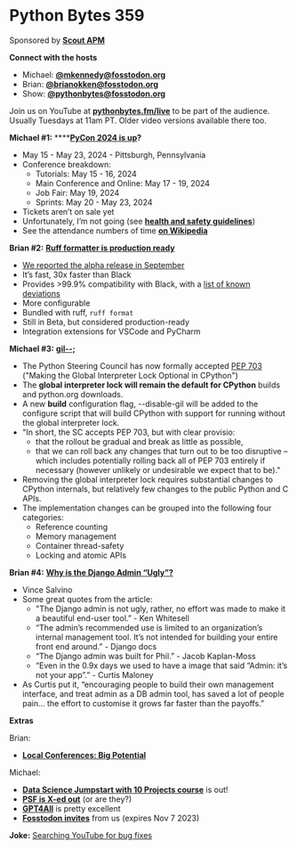 # Python Bytes 359
Sponsored by [**Scout APM**](https://pythonbytes.fm/scout)

**Connect with the hosts**

- Michael: [**@mkennedy@fosstodon.org**](https://fosstodon.org/@mkennedy)
- Brian: [**@brianokken@fosstodon.org**](https://fosstodon.org/@brianokken)
- Show: [**@pythonbytes@fosstodon.org**](https://fosstodon.org/@pythonbytes)

Join us on YouTube at [**pythonbytes.fm/live**](https://pythonbytes.fm/stream/live) to be part of the audience. Usually Tuesdays at 11am PT. Older video versions available there too.

**Michael #1:** ****[**PyCon 2024 is up**](https://us.pycon.org/2024/)**?**

- May 15 - May 23, 2024 - Pittsburgh, Pennsylvania
- Conference breakdown:
    - Tutorials: May 15 - 16, 2024
    - Main Conference and Online: May 17 - 19, 2024
    - Job Fair: May 19, 2024
    - Sprints: May 20 - May 23, 2024
- Tickets aren’t on sale yet
- Unfortunately, I’m not going (see [**health and safety guidelines**](https://us.pycon.org/2024/about/health-safety-guidelines/))
- See the attendance numbers of time [**on Wikipedia**](https://en.wikipedia.org/wiki/Python_Conference)

**Brian #2:** [**Ruff formatter is production ready**](https://astral.sh/blog/the-ruff-formatter)

- [We reported the alpha release in September](https://pythonbytes.fm/episodes/show/353/hatching-another-episode)
- It’s fast, 30x faster than Black
- Provides >99.9% compatibility with Black, with a [list of known deviations](https://github.com/astral-sh/ruff/blob/main/docs/formatter/black.md)
- More configurable
- Bundled with ruff, `ruff format`
- Still in Beta, but considered production-ready
- Integration extensions for VSCode and PyCharm


**Michael #3:** [**gil--;**](https://mastodon.social/@hugovk/111293506058914553)

- The Python Steering Council has now formally accepted [PEP 703](https://peps.python.org/pep-0703/) ("Making the Global Interpreter Lock Optional in CPython")
- The **global interpreter lock will remain the default for CPython** builds and python.org downloads.
-  A new **build** configuration flag, --disable-gil will be added to the configure script that will build CPython with support for running without the global interpreter lock.
- "In short, the SC accepts PEP 703, but with clear provisio: 
    - that the rollout be gradual and break as little as possible,
    - that we can roll back any changes that turn out to be too disruptive – which includes potentially rolling back all of PEP 703 entirely if necessary (however unlikely or undesirable we expect that to be)."
- Removing the global interpreter lock requires substantial changes to CPython internals, but relatively few changes to the public Python and C APIs.
- The implementation changes can be grouped into the following four categories:
    - Reference counting
    - Memory management
    - Container thread-safety
    - Locking and atomic APIs

**Brian #4:** [**Why is the Django Admin “Ugly”?**](https://www.coderedcorp.com/blog/why-is-the-django-admin-ugly/)

- Vince Salvino
- Some great quotes from the article:
    - "The Django admin is not ugly, rather, no effort was made to make it a beautiful end-user tool.” - Ken Whitesell
    - “The admin’s recommended use is limited to an organization’s internal management tool. It’s not intended for building your entire front end around.” - Django docs
    - “The Django admin was built for Phil.” - Jacob Kaplan-Moss
    - “Even in the 0.9x days we used to have a image that said “Admin: it’s not your app”.” - Curtis Maloney
- As Curtis put it, “encouraging people to build their own management interface, and treat admin as a DB admin tool, has saved a lot of people pain... the effort to customise it grows far faster than the payoffs.”

**Extras** 

Brian:

- [**Local Conferences: Big Potential**](https://overtag.dk/v2/blog/local-conferences-big-potential/)

Michael:

- [**Data Science Jumpstart with 10 Projects course**](https://training.talkpython.fm/courses/data-science-jumpstart-with-10-projects) is out!
- [**PSF is X-ed out**](https://mastodon.social/@andymckay/111293685334582922) (or are they?)
- [**GPT4All**](https://gpt4all.io/index.html) is pretty excellent
- [**Fosstodon invites**](https://fosstodon.org/invite/fmM5PebT) from us (expires Nov 7 2023)

**Joke:** [Searching YouTube for bug fixes](https://www.reddit.com/r/programminghumor/comments/16065hs/this_is_me_right_now/)

